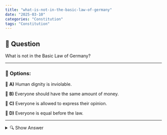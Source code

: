 ```yaml
---
title: "what-is-not-in-the-basic-law-of-germany"
date: "2025-03-10"
categories: "Constitution"
tags: "Constitution"
---
```


## 📌 **Question**

What is not in the Basic Law of Germany?



---

### 📝 **Options:**

🔘 **A)** Human dignity is inviolable.

🔘 **B)** Everyone should have the same amount of money.

🔘 **C)** Everyone is allowed to express their opinion.

🔘 **D)** Everyone is equal before the law.

---

<details>
  <summary>🔍 Show Answer</summary>

  <p>
💡  <b>Correct Answer:</b>  b
  </p>
  <p>
    📖<b>Explanation:</b>
    The Basic Law is the constitution of the Federal Republic of Germany and lays down the fundamental rights and principles that govern social and legal coexistence. It includes, among other things, the protection of human dignity, the equality of all before the law and freedom of expression. These provisions form the basis for state action and the protection of civil rights. In the context of exam questions, it is important to know which statements are actually anchored in the Basic Law and which are not, in order to avoid misinterpretations.
  </p>
</details>
